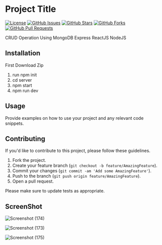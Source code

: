 
# Project Title

[![License](https://img.shields.io/badge/License-MIT-blue.svg)](https://opensource.org/licenses/MIT)
[![GitHub Issues](https://img.shields.io/github/issues/your_username/repository_name.svg)](https://github.com/your_username/repository_name/issues)
[![GitHub Stars](https://img.shields.io/github/stars/your_username/repository_name.svg)](https://github.com/your_username/repository_name/stargazers)
[![GitHub Forks](https://img.shields.io/github/forks/your_username/repository_name.svg)](https://github.com/your_username/repository_name/network)
[![GitHub Pull Requests](https://img.shields.io/github/issues-pr/your_username/repository_name.svg)](https://github.com/your_username/repository_name/pulls)

CRUD Operation Using MongoDB Express ReactJS NodeJS

## Installation

First Download Zip

1. run npm init
2. cd server
3. npm start
4. npm run dev

## Usage

Provide examples on how to use your project and any relevant code snippets.

## Contributing

If you'd like to contribute to this project, please follow these guidelines.

1. Fork the project.
2. Create your feature branch (`git checkout -b feature/AmazingFeature`).
3. Commit your changes (`git commit -am 'Add some AmazingFeature'`).
4. Push to the branch (`git push origin feature/AmazingFeature`).
5. Open a pull request.

Please make sure to update tests as appropriate.

## ScreenShot

![Screenshot (174)](https://github.com/sahil4705/CRUD_Operation_MERN/assets/114597900/b7eb2ef0-c535-4ede-91a7-a08e3a1408f1)


![Screenshot (173)](https://github.com/sahil4705/CRUD_Operation_MERN/assets/114597900/bc5ae9ea-3225-4d08-acb5-5d78598d4b27)


![Screenshot (175)](https://github.com/sahil4705/CRUD_Operation_MERN/assets/114597900/62dc52f3-eb49-491f-9fca-836118803ca1)



